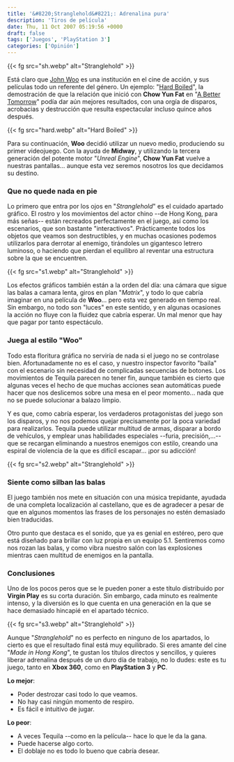 ```yaml
---
title: '&#8220;Stranglehold&#8221;: Adrenalina pura'
description: 'Tiros de película'
date: Thu, 11 Oct 2007 05:19:56 +0000
draft: false
tags: ['Juegos', 'PlayStation 3']
categories: ['Opinión']
---
```


{{< fg src="sh.webp" alt="Stranglehold" >}}

Está claro que [John Woo](http://akihabarablues.com/?p=1656) es una institución en el cine de acción, y sus películas todo un referente del género. Un ejemplo: "[Hard Boiled](http://www.imdb.com/title/tt0104684/)", la demostración de que la relación que inició con **Chow Yun Fat** en "[A Better Tomorrow](http://www.imdb.com/title/tt0092263/)" podía dar aún mejores resultados, con una orgía de disparos, acrobacias y destrucción que resulta espectacular incluso quince años después.

{{< fg src="hard.webp" alt="Hard Boiled" >}}

Para su continuación, **Woo** decidió utilizar un nuevo medio, produciendo su primer videojuego. Con la ayuda de **Midway**, y utilizando la tercera generación del potente motor "_Unreal Engine_", **Chow Yun Fat** vuelve a nuestras pantallas... aunque esta vez seremos nosotros los que decidamos su destino.

### Que no quede nada en pie

Lo primero que entra por los ojos en "_Stranglehold_" es el cuidado apartado gráfico. El rostro y los movimientos del actor chino --de Hong Kong, para más señas-- están recreados perfectamente en el juego, así como los escenarios, que son bastante "interactivos". Prácticamente todos los objetos que veamos son destructibles, y en muchas ocasiones podemos utilizarlos para derrotar al enemigo, tirándoles un gigantesco letrero luminoso, o haciendo que pierdan el equilibro al reventar una estructura sobre la que se encuentren.

{{< fg src="s1.webp" alt="Stranglehold" >}}

Los efectos gráficos también están a la orden del día: una cámara que sigue las balas a camara lenta, giros en plan "_Matrix_", y todo lo que cabría imaginar en una película de **Woo**... pero esta vez generado en tiempo real. Sin embargo, no todo son "luces" en este sentido, y en algunas ocasiones la acción no fluye con la fluidez que cabría esperar. Un mal menor que hay que pagar por tanto espectáculo.

### Juega al estilo "Woo"

Todo esta floritura gráfica no serviría de nada si el juego no se controlase bien. Afortunadamente no es el caso, y nuestro inspector favorito "baila" con el escenario sin necesidad de complicadas secuencias de botones. Los movimientos de Tequila parecen no tener fin, aunque también es cierto que algunas veces el hecho de que muchas acciones sean automáticas puede hacer que nos deslicemos sobre una mesa en el peor momento... nada que no se puede solucionar a balazo limpio.

Y es que, como cabría esperar, los verdaderos protagonistas del juego son los disparos, y no nos podemos quejar precisamente por la poca variedad para realizarlos. Tequila puede utilizar multitud de armas, disparar a bordo de vehículos, y emplear unas habilidades especiales --furia, precisión,...-- que se recargan eliminando a nuestros enemigos con estilo, creando una espiral de violencia de la que es difícil escapar... ¡por su adicción!

{{< fg src="s2.webp" alt="Stranglehold" >}}

### Siente como silban las balas

El juego también nos mete en situación con una música trepidante, ayudada de una completa localización al castellano, que es de agradecer a pesar de que en algunos momentos las frases de los personajes no estén demasiado bien traducidas.

Otro punto que destaca es el sonido, que ya es genial en estéreo, pero que está diseñado para brillar con luz propia en un equipo 5.1. Sentiremos como nos rozan las balas, y como vibra nuestro salón con las explosiones mientras caen multitud de enemigos en la pantalla.

### Conclusiones

Uno de los pocos peros que se le pueden poner a este título distribuido por **Virgin Play** es su corta duración. Sin embargo, cada minuto es realmente intenso, y la diversión es lo que cuenta en una generación en la que se hace demasiado hincapié en el apartado técnico.

{{< fg src="s3.webp" alt="Stranglehold" >}}

Aunque "_Stranglehold_" no es perfecto en ninguno de los apartados, lo cierto es que el resultado final está muy equilibrado. Si eres amante del cine "_Made in Hong Kong_", te gustan los títulos directos y sencillos, y quieres liberar adrenalina después de un duro día de trabajo, no lo dudes: este es tu juego, tanto en **Xbox 360**, como en **PlayStation 3** y **PC**.

**Lo mejor**:

*   Poder destrozar casi todo lo que veamos.
*   No hay casi ningún momento de respiro.
*   Es fácil e intuitivo de jugar.

**Lo peor**:

*   A veces Tequila --como en la película-- hace lo que le da la gana.
*   Puede hacerse algo corto.
*   El doblaje no es todo lo bueno que cabría desear.